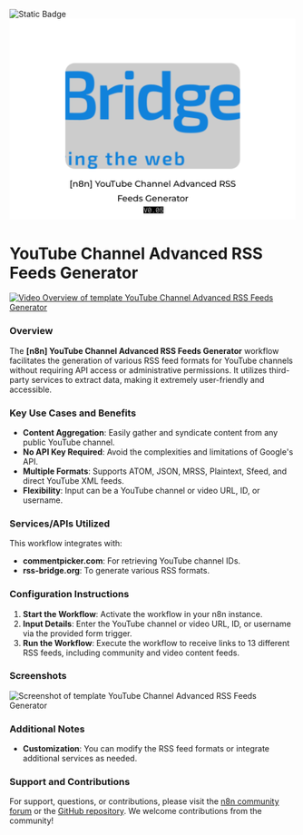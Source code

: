 ![Static Badge](https://img.shields.io/badge/Template%20Version-V0.05-pink)
![Static Badge](https://github.com/Automations-Project/n8n-templates/blob/main/%20YouTube%20Channel%20Advanced%20RSS%20Feeds%20Generator/sidf8yBeP5c.png)



#  YouTube Channel Advanced RSS Feeds Generator

[![Video Overview of template YouTube Channel Advanced RSS Feeds Generator](https://img.youtube.com/vi_webp/EtzJmrmCiUY/maxresdefault.webp?s)](https://youtu.be/EtzJmrmCiUY)

### Overview

The **[n8n] YouTube Channel Advanced RSS Feeds Generator** workflow facilitates the generation of various RSS feed formats for YouTube channels without requiring API access or administrative permissions. It utilizes third-party services to extract data, making it extremely user-friendly and accessible.

### Key Use Cases and Benefits

* **Content Aggregation**: Easily gather and syndicate content from any public YouTube channel.
* **No API Key Required**: Avoid the complexities and limitations of Google's API.
* **Multiple Formats**: Supports ATOM, JSON, MRSS, Plaintext, Sfeed, and direct YouTube XML feeds.
* **Flexibility**: Input can be a YouTube channel or video URL, ID, or username.

### Services/APIs Utilized

This workflow integrates with:

* **commentpicker.com**: For retrieving YouTube channel IDs.
* **rss-bridge.org**: To generate various RSS formats.

### Configuration Instructions

1. **Start the Workflow**: Activate the workflow in your n8n instance.
2. **Input Details**: Enter the YouTube channel or video URL, ID, or username via the provided form trigger.
3. **Run the Workflow**: Execute the workflow to receive links to 13 different RSS feeds, including community and video content feeds.

### Screenshots
![Screenshot of template YouTube Channel Advanced RSS Feeds Generator](https://live.staticflickr.com/65535/53658033066_ea92acb899_o.png)

### Additional Notes

* **Customization**: You can modify the RSS feed formats or integrate additional services as needed.

### Support and Contributions

For support, questions, or contributions, please visit the [n8n community forum](https://community.n8n.io) or the [GitHub repository](https://github.com/n8n-io/n8n). We welcome contributions from the community! 
